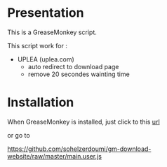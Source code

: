# Presentation

This is a GreaseMonkey script.

This script work for :
  * UPLEA (uplea.com)
    * auto redirect to download page 
    * remove 20 secondes wainting time

# Installation

When GreaseMonkey is installed, just click to this [url](https://github.com/sohelzerdoumi/gm-download-website/raw/master/main.user.js)

or go to

https://github.com/sohelzerdoumi/gm-download-website/raw/master/main.user.js
